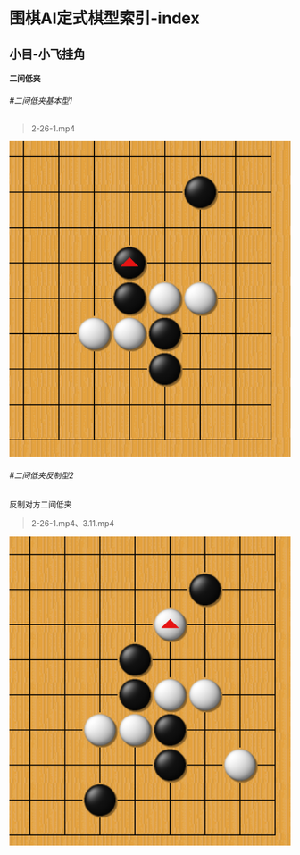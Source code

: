 # 围棋AI定式棋型索引-index

## 小目-小飞挂角

#### 二间低夹

###### #二间低夹基本型1

> 2-26-1.mp4

![image-20220729102654623](README.assets/image-20220729102654623.png)

###### #二间低夹反制型2

反制对方二间低夹

> 2-26-1.mp4、3.11.mp4

![image-20220729104900287](README.assets/image-20220729104900287.png)

